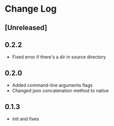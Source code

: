 # Change Log

## [Unreleased]

## 0.2.2

- Fixed error if there's a dir in source directory

## 0.2.0

- Added command-line arguments flags
- Changed json concatenation method to native

## 0.1.3

- Init and fixes
